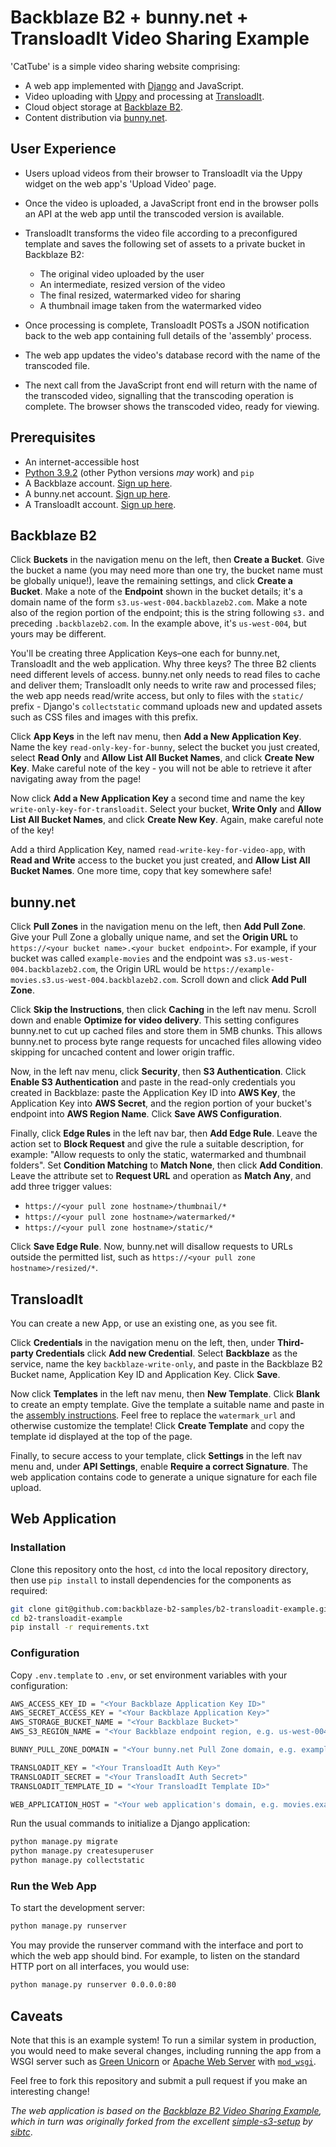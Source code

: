 # Backblaze B2 + bunny.net + TransloadIt Video Sharing Example

'CatTube' is a simple video sharing website comprising: 

* A web app implemented with [Django](https://www.djangoproject.com) and JavaScript.
* Video uploading with [Uppy](https://uppy.io) and processing at [TransloadIt](https://transloadit.com/).
* Cloud object storage at [Backblaze B2](https://www.backblaze.com/b2/cloud-storage.html).
* Content distribution via [bunny.net](bunny.net).

## User Experience

* Users upload videos from their browser to TransloadIt via the Uppy widget on the web app's 'Upload Video' page.

* Once the video is uploaded, a JavaScript front end in the browser polls an API at the web app until the transcoded version is available.

* TransloadIt transforms the video file according to a preconfigured template and saves the following set of assets to a private bucket in Backblaze B2:

  * The original video uploaded by the user
  * An intermediate, resized version of the video
  * The final resized, watermarked video for sharing
  * A thumbnail image taken from the watermarked video

* Once processing is complete, TransloadIt POSTs a JSON notification back to the web app containing full details of the 'assembly' process.

* The web app updates the video's database record with the name of the transcoded file.

* The next call from the JavaScript front end will return with the name of the transcoded video, signalling that the transcoding operation is complete. The browser shows the transcoded video, ready for viewing.

## Prerequisites

* An internet-accessible host
* [Python 3.9.2](https://www.python.org/downloads/release/python-392/) (other Python versions _may_ work) and `pip`
* A Backblaze account. [Sign up here](https://www.backblaze.com/b2/sign-up.html?referrer=nopref).
* A bunny.net account. [Sign up here](https://panel.bunny.net/user/register/).
* A TransloadIt account. [Sign up here](https://transloadit.com/c/signup/).

## Backblaze B2

Click **Buckets** in the navigation menu on the left, then **Create a Bucket**. Give the bucket a name (you may need more than one try, the bucket name must be globally unique!), leave the remaining settings, and click **Create a Bucket**. Make a note of the **Endpoint** shown in the bucket details; it's a domain name of the form `s3.us-west-004.backblazeb2.com`. Make a note also of the region portion of the endpoint; this is the string following `s3.` and preceding `.backblazeb2.com`. In the example above, it's `us-west-004`, but yours may be different.

You'll be creating three Application Keys–one each for bunny.net, TransloadIt and the web application. Why three keys? The three B2 clients need different levels of access. bunny.net only needs to read files to cache and deliver them; TransloadIt only needs to write raw and processed files; the web app needs read/write access, but only to files with the `static/` prefix - Django's `collectstatic` command uploads new and updated assets such as CSS files and images with this prefix. 

Click **App Keys** in the left nav menu, then **Add a New Application Key**. Name the key `read-only-key-for-bunny`, select the bucket you just created, select **Read Only** and **Allow List All Bucket Names**, and click **Create New Key**. Make careful note of the key - you will not be able to retrieve it after navigating away from the page!

Now click **Add a New Application Key** a second time and name the key `write-only-key-for-transloadit`. Select your bucket, **Write Only** and **Allow List All Bucket Names**, and click **Create New Key**. Again, make careful note of the key!

Add a third Application Key, named `read-write-key-for-video-app`, with **Read and Write** access to the bucket you just created, and **Allow List All Bucket Names**. One more time, copy that key somewhere safe!

## bunny.net

Click **Pull Zones** in the navigation menu on the left, then **Add Pull Zone**. Give your Pull Zone a globally unique name, and set the **Origin URL** to `https://<your bucket name>.<your bucket endpoint>`. For example, if your bucket was called `example-movies` and the endpoint was `s3.us-west-004.backblazeb2.com`, the Origin URL would be `https://example-movies.s3.us-west-004.backblazeb2.com`. Scroll down and click **Add Pull Zone**.

Click **Skip the Instructions**, then click **Caching** in the left nav menu. Scroll down and enable **Optimize for video delivery**. This setting configures bunny.net to cut up cached files and store them in 5MB chunks. This allows bunny.net to process byte range requests for uncached files allowing video skipping for uncached content and lower origin traffic.

Now, in the left nav menu, click **Security**, then **S3 Authentication**. Click **Enable S3 Authentication** and paste in the read-only credentials you created in Backblaze: paste the Application Key ID into **AWS Key**, the Application Key into **AWS Secret**, and the region portion of your bucket's endpoint into **AWS Region Name**. Click **Save AWS Configuration**.

Finally, click **Edge Rules** in the left nav bar, then **Add Edge Rule**. Leave the action set to **Block Request** and give the rule a suitable description, for example: "Allow requests to only the static, watermarked and thumbnail folders". Set **Condition Matching** to **Match None**, then click **Add Condition**. Leave the attribute set to **Request URL** and operation as **Match Any**, and add three trigger values:

* `https://<your pull zone hostname>/thumbnail/*`
* `https://<your pull zone hostname>/watermarked/*`
* `https://<your pull zone hostname>/static/*`

Click **Save Edge Rule**. Now, bunny.net will disallow requests to URLs outside the permitted list, such as `https://<your pull zone hostname>/resized/*`.

## TransloadIt

You can create a new App, or use an existing one, as you see fit.

Click **Credentials** in the navigation menu on the left, then, under **Third-party Credentials** click **Add new Credential**. Select **Backblaze** as the service, name the key `backblaze-write-only`, and paste in the Backblaze B2 Bucket name, Application Key ID and Application Key. Click **Save**.

Now click **Templates** in the left nav menu, then **New Template**. Click **Blank** to create an empty template. Give the template a suitable name and paste in the [assembly instructions](assembly-instructions.json). Feel free to replace the `watermark_url` and otherwise customize the template! Click **Create Template** and copy the template id displayed at the top of the page.

Finally, to secure access to your template, click **Settings** in the left nav menu and, under **API Settings**, enable **Require a correct Signature**. The web application contains code to generate a unique signature for each file upload.

## Web Application

### Installation

Clone this repository onto the host, `cd` into the local repository directory, then use `pip install` to install dependencies for the components as required:

```bash
git clone git@github.com:backblaze-b2-samples/b2-transloadit-example.git
cd b2-transloadit-example
pip install -r requirements.txt
```

### Configuration

Copy `.env.template` to `.env`, or set environment variables with your configuration:

```bash
AWS_ACCESS_KEY_ID = "<Your Backblaze Application Key ID>"
AWS_SECRET_ACCESS_KEY = "<Your Backblaze Application Key>"
AWS_STORAGE_BUCKET_NAME = "<Your Backblaze Bucket>"
AWS_S3_REGION_NAME = "<Your Backblaze endpoint region, e.g. us-west-004>"

BUNNY_PULL_ZONE_DOMAIN = "<Your bunny.net Pull Zone domain, e.g. example-movies.b-cdn.net>"

TRANSLOADIT_KEY = "<Your TransloadIt Auth Key>"
TRANSLOADIT_SECRET = "<Your TransloadIt Auth Secret>"
TRANSLOADIT_TEMPLATE_ID = "<Your TransloadIt Template ID>"

WEB_APPLICATION_HOST = "<Your web application's domain, e.g. movies.example.com>"
```

Run the usual commands to initialize a Django application:

```bash
python manage.py migrate
python manage.py createsuperuser
python manage.py collectstatic
```

### Run the Web App

To start the development server:

```bash
python manage.py runserver
```

You may provide the runserver command with the interface and port to which the web app should bind. For example, to
listen on the standard HTTP port on all interfaces, you would use:

```bash
python manage.py runserver 0.0.0.0:80
```

## Caveats

Note that this is an example system! To run a similar system in production, you would need to make several changes,
including running the app from a WSGI server such as [Green Unicorn](http://gunicorn.org/)
  or [Apache Web Server](https://httpd.apache.org) with [`mod_wsgi`](https://github.com/GrahamDumpleton/mod_wsgi).

Feel free to fork this repository and submit a pull request if you make an interesting change!

_The web application is based on the [Backblaze B2 Video Sharing Example](https://github.com/backblaze-b2-samples/b2-video-sharing-example), which in turn was originally forked from the 
excellent [simple-s3-setup](https://github.com/sibtc/simple-s3-setup) by [sibtc](https://github.com/sibtc/)_.
